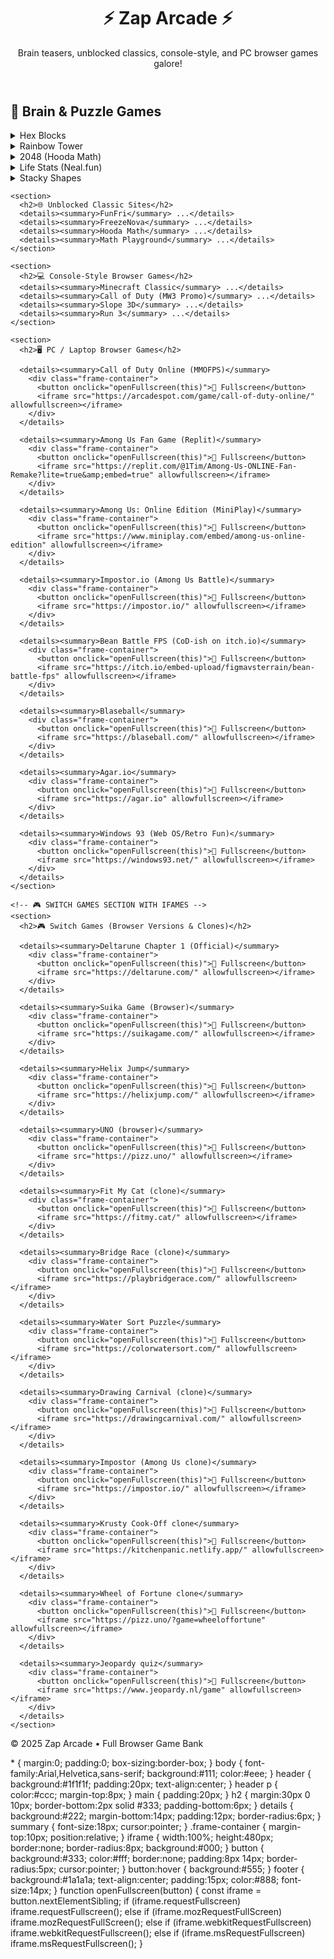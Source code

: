 <!DOCTYPE html>
<html lang="en">
<head>
  <meta charset="UTF-8" />
  <meta name="viewport" content="width=device-width,initial-scale=1"/>
  <title>Zap Arcade • Mega Game Hub</title>
  <link rel="stylesheet" href="style.css"/>
</head>
<body>
  <header>
    <h1>⚡ Zap Arcade ⚡</h1>
    <p>Brain teasers, unblocked classics, console-style, and PC browser games galore!</p>
  </header>

  <main>
    <section>
      <h2>🧠 Brain & Puzzle Games</h2>
      <details><summary>Hex Blocks</summary> ...</details>
      <details><summary>Rainbow Tower</summary> ...</details>
      <details><summary>2048 (Hooda Math)</summary> ...</details>
      <details><summary>Life Stats (Neal.fun)</summary> ...</details>
      <details><summary>Stacky Shapes</summary> ...</details>
    </section>

    <section>
      <h2>🌐 Unblocked Classic Sites</h2>
      <details><summary>FunFri</summary> ...</details>
      <details><summary>FreezeNova</summary> ...</details>
      <details><summary>Hooda Math</summary> ...</details>
      <details><summary>Math Playground</summary> ...</details>
    </section>

    <section>
      <h2>💻 Console-Style Browser Games</h2>
      <details><summary>Minecraft Classic</summary> ...</details>
      <details><summary>Call of Duty (MW3 Promo)</summary> ...</details>
      <details><summary>Slope 3D</summary> ...</details>
      <details><summary>Run 3</summary> ...</details>
    </section>

    <section>
      <h2>🖥️ PC / Laptop Browser Games</h2>

      <details><summary>Call of Duty Online (MMOFPS)</summary>
        <div class="frame-container">
          <button onclick="openFullscreen(this)">🔳 Fullscreen</button>
          <iframe src="https://arcadespot.com/game/call-of-duty-online/" allowfullscreen></iframe>
        </div>
      </details>

      <details><summary>Among Us Fan Game (Replit)</summary>
        <div class="frame-container">
          <button onclick="openFullscreen(this)">🔳 Fullscreen</button>
          <iframe src="https://replit.com/@1Tim/Among-Us-ONLINE-Fan-Remake?lite=true&amp;embed=true" allowfullscreen></iframe>
        </div>
      </details>

      <details><summary>Among Us: Online Edition (MiniPlay)</summary>
        <div class="frame-container">
          <button onclick="openFullscreen(this)">🔳 Fullscreen</button>
          <iframe src="https://www.miniplay.com/embed/among-us-online-edition" allowfullscreen></iframe>
        </div>
      </details>

      <details><summary>Impostor.io (Among Us Battle)</summary>
        <div class="frame-container">
          <button onclick="openFullscreen(this)">🔳 Fullscreen</button>
          <iframe src="https://impostor.io/" allowfullscreen></iframe>
        </div>
      </details>

      <details><summary>Bean Battle FPS (CoD-ish on itch.io)</summary>
        <div class="frame-container">
          <button onclick="openFullscreen(this)">🔳 Fullscreen</button>
          <iframe src="https://itch.io/embed-upload/figmavsterrain/bean-battle-fps" allowfullscreen></iframe>
        </div>
      </details>

      <details><summary>Blaseball</summary>
        <div class="frame-container">
          <button onclick="openFullscreen(this)">🔳 Fullscreen</button>
          <iframe src="https://blaseball.com/" allowfullscreen></iframe>
        </div>
      </details>

      <details><summary>Agar.io</summary>
        <div class="frame-container">
          <button onclick="openFullscreen(this)">🔳 Fullscreen</button>
          <iframe src="https://agar.io" allowfullscreen></iframe>
        </div>
      </details>

      <details><summary>Windows 93 (Web OS/Retro Fun)</summary>
        <div class="frame-container">
          <button onclick="openFullscreen(this)">🔳 Fullscreen</button>
          <iframe src="https://windows93.net/" allowfullscreen></iframe>
        </div>
      </details>
    </section>

    <!-- 🎮 SWITCH GAMES SECTION WITH IFAMES -->
    <section>
      <h2>🎮 Switch Games (Browser Versions & Clones)</h2>

      <details><summary>Deltarune Chapter 1 (Official)</summary>
        <div class="frame-container">
          <button onclick="openFullscreen(this)">🔳 Fullscreen</button>
          <iframe src="https://deltarune.com/" allowfullscreen></iframe>
        </div>
      </details>

      <details><summary>Suika Game (Browser)</summary>
        <div class="frame-container">
          <button onclick="openFullscreen(this)">🔳 Fullscreen</button>
          <iframe src="https://suikagame.com/" allowfullscreen></iframe>
        </div>
      </details>

      <details><summary>Helix Jump</summary>
        <div class="frame-container">
          <button onclick="openFullscreen(this)">🔳 Fullscreen</button>
          <iframe src="https://helixjump.com/" allowfullscreen></iframe>
        </div>
      </details>

      <details><summary>UNO (browser)</summary>
        <div class="frame-container">
          <button onclick="openFullscreen(this)">🔳 Fullscreen</button>
          <iframe src="https://pizz.uno/" allowfullscreen></iframe>
        </div>
      </details>

      <details><summary>Fit My Cat (clone)</summary>
        <div class="frame-container">
          <button onclick="openFullscreen(this)">🔳 Fullscreen</button>
          <iframe src="https://fitmy.cat/" allowfullscreen></iframe>
        </div>
      </details>

      <details><summary>Bridge Race (clone)</summary>
        <div class="frame-container">
          <button onclick="openFullscreen(this)">🔳 Fullscreen</button>
          <iframe src="https://playbridgerace.com/" allowfullscreen></iframe>
        </div>
      </details>

      <details><summary>Water Sort Puzzle</summary>
        <div class="frame-container">
          <button onclick="openFullscreen(this)">🔳 Fullscreen</button>
          <iframe src="https://colorwatersort.com/" allowfullscreen></iframe>
        </div>
      </details>

      <details><summary>Drawing Carnival (clone)</summary>
        <div class="frame-container">
          <button onclick="openFullscreen(this)">🔳 Fullscreen</button>
          <iframe src="https://drawingcarnival.com/" allowfullscreen></iframe>
        </div>
      </details>

      <details><summary>Impostor (Among Us clone)</summary>
        <div class="frame-container">
          <button onclick="openFullscreen(this)">🔳 Fullscreen</button>
          <iframe src="https://impostor.io/" allowfullscreen></iframe>
        </div>
      </details>

      <details><summary>Krusty Cook-Off clone</summary>
        <div class="frame-container">
          <button onclick="openFullscreen(this)">🔳 Fullscreen</button>
          <iframe src="https://kitchenpanic.netlify.app/" allowfullscreen></iframe>
        </div>
      </details>

      <details><summary>Wheel of Fortune clone</summary>
        <div class="frame-container">
          <button onclick="openFullscreen(this)">🔳 Fullscreen</button>
          <iframe src="https://pizz.uno/?game=wheeloffortune" allowfullscreen></iframe>
        </div>
      </details>

      <details><summary>Jeopardy quiz</summary>
        <div class="frame-container">
          <button onclick="openFullscreen(this)">🔳 Fullscreen</button>
          <iframe src="https://www.jeopardy.nl/game" allowfullscreen></iframe>
        </div>
      </details>
    </section>
  </main>

  <footer>
    <p>&copy; 2025 Zap Arcade • Full Browser Game Bank</p>
  </footer>

  <script src="script.js"></script>
</body>
</html>
* { margin:0; padding:0; box-sizing:border-box; }
body { font-family:Arial,Helvetica,sans-serif; background:#111; color:#eee; }
header { background:#1f1f1f; padding:20px; text-align:center; }
header p { color:#ccc; margin-top:8px; }
main { padding:20px; }
h2 { margin:30px 0 10px; border-bottom:2px solid #333; padding-bottom:6px; }
details { background:#222; margin-bottom:14px; padding:12px; border-radius:6px; }
summary { font-size:18px; cursor:pointer; }
.frame-container { margin-top:10px; position:relative; }
iframe { width:100%; height:480px; border:none; border-radius:8px; background:#000; }
button { background:#333; color:#fff; border:none; padding:8px 14px; border-radius:5px; cursor:pointer; }
button:hover { background:#555; }
footer { background:#1a1a1a; text-align:center; padding:15px; color:#888; font-size:14px; }
function openFullscreen(button) {
  const iframe = button.nextElementSibling;
  if (iframe.requestFullscreen) iframe.requestFullscreen();
  else if (iframe.mozRequestFullScreen) iframe.mozRequestFullScreen();
  else if (iframe.webkitRequestFullscreen) iframe.webkitRequestFullscreen();
  else if (iframe.msRequestFullscreen) iframe.msRequestFullscreen();
}
